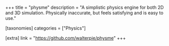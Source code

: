 +++
title = "physme"
description = "A simplistic physics engine for both 2D and 3D simulation. Physically inaccurate, but feels satisfying and is easy to use."

[taxonomies]
categories = ["Physics"]

[extra]
link = "https://github.com/walterpie/physme"
+++
